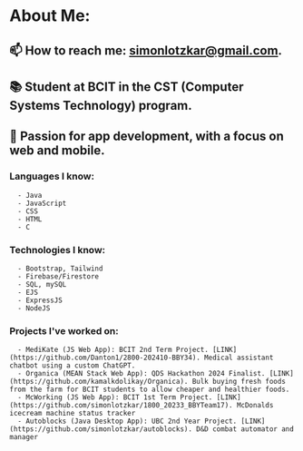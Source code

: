 <!--
**simonlotzkar/simonlotzkar** is a ✨ _special_ ✨ repository because its `README.md` (this file) appears on your GitHub profile.
-->
# About Me:
## 📫 How to reach me: simonlotzkar@gmail.com.
## 📚 Student at BCIT in the CST (Computer Systems Technology) program.
## 📲 Passion for app development, with a focus on web and mobile.
   ### Languages I know: 
      - Java 
      - JavaScript
      - CSS
      - HTML
      - C
   ### Technologies I know: 
      - Bootstrap, Tailwind
      - Firebase/Firestore
      - SQL, mySQL
      - EJS
      - ExpressJS
      - NodeJS
   ### Projects I've worked on: 
      - MediKate (JS Web App): BCIT 2nd Term Project. [LINK](https://github.com/Danton1/2800-202410-BBY34). Medical assistant chatbot using a custom ChatGPT.
      - Organica (MEAN Stack Web App): QDS Hackathon 2024 Finalist. [LINK](https://github.com/kamalkdolikay/Organica). Bulk buying fresh foods from the farm for BCIT students to allow cheaper and healthier foods.
      - McWorking (JS Web App): BCIT 1st Term Project. [LINK](https://github.com/simonlotzkar/1800_20233_BBYTeam17). McDonalds icecream machine status tracker
      - Autoblocks (Java Desktop App): UBC 2nd Year Project. [LINK](https://github.com/simonlotzkar/autoblocks). D&D combat automator and manager
